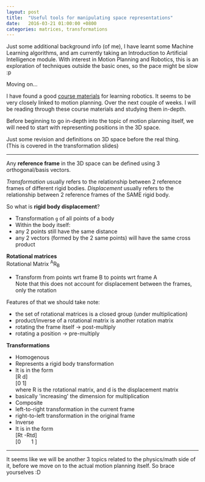 ```yaml
---
layout: post
title:  "Useful tools for manipulating space representations"
date:   2016-03-21 01:00:00 +0800
categories: matrices, transformations
---
```

Just some additional background info (of me), I have learnt some Machine Learning algorithms, and am currently taking an
Introduction to Artificial Intelligence module. With interest in Motion Planning and Robotics, this is an exploration
of techniques outside the basic ones, so the pace might be slow :p

Moving on...

I have found a good [course materials](https://alliance.seas.upenn.edu/~meam620/wiki/index.php?n=Main.Schedule) for learning robotics. It seems to be very closely linked to motion planning.
Over the next couple of weeks. I will be reading through these course materials and studying them in-depth.

Before beginning to go in-depth into the topic of motion planning itself, we will need to start with representing positions in the 3D space.

Just some revision and definitions on 3D space before the real thing.  
(This is covered in the transformation slides)
***

Any **reference frame** in the 3D space can be defined using 3 orthogonal/basis vectors.

_Transformation_ usually refers to the relationship between 2 reference frames of different rigid bodies.
_Displacement_ usually refers to the relationship between 2 reference frames of the SAME rigid body.

So what is **rigid body displacement**?
- Transformation `g` of all points of a body
- Within the body itself:
 - any 2 points still have the same distance
 - any 2 vectors (formed by the 2 same points) will have the same cross product

**Rotational matrices**  
Rotational Matrix <sup>A</sup>R<sub>B</sub>
  - Transform from points wrt frame B to points wrt frame A  
Note that this does not account for displacement between the frames, only the rotation

Features of that we should take note:  
- the set of rotational matrices is a closed group (under multiplication)
 - product/inverse of a rotational matrix is another rotation matrix
- rotating the frame itself -> post-multiply
- rotating a position -> pre-multiply

**Transformations**
- Homogenous
 - Represents a rigid body transformation
 - It is in the form  
[R d]  
[0 1]  
where R is the rotational matrix, and d is the displacement matrix
 - basically 'increasing' the dimension for multiplication
- Composite
 - left-to-right transformation in the current frame
 - right-to-left transformation in the original frame
- Inverse  
 - It is in the form  
[Rt -Rtd]  
[0 &nbsp;&nbsp;&nbsp;&nbsp;&nbsp; 1 ]
***

It seems like we will be another 3 topics related to the physics/math side of it, before we move on to the actual motion planning itself. So brace yourselves :D
